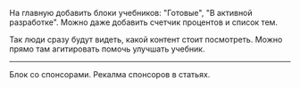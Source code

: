 На главную добавить блоки учебников: "Готовые", "В активной разработке".
Можно даже добавить счетчик процентов и список тем.

Так люди сразу будут видеть, какой контент стоит посмотреть.
Можно прямо там агитировать помочь улучшать учебник.

---

Блок со спонсорами. Рекалма спонсоров в статьях.